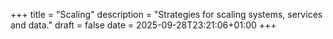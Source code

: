 +++
title = "Scaling"
description = "Strategies for scaling systems, services and data."
draft = false
date = 2025-09-28T23:21:06+01:00
+++